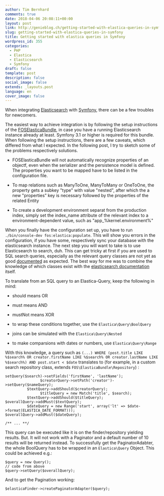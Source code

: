 ```yaml
---
author: Tim Bernhard
comments: true
date: 2018-04-06 20:08:11+00:00
layout: post
link: http://genieblog.ch/getting-started-with-elastica-queries-in-symfony/
slug: getting-started-with-elastica-queries-in-symfony
title: Getting started with elastica queries in Symfony
wordpress_id: 355
categories:
  - PHP
  - Elastica
  - Elasticsearch
  - Symfony
draft: false
template: post
description: false
social_image: false
extends: _layouts.post
language: en
cover_image: false
---
```


When integrating [Elasticsearch](https://www.elastic.co) with [Symfony](http://symfony.com), there can be a few troubles for newcomers.

The easiest way to achieve integration is by following the setup instructions of the [FOSElasticaBundle](https://github.com/FriendsOfSymfony/FOSElasticaBundle/blob/master/doc/index.md), in case you have a running Elasticsearch instance already at least.
Symfony 3.1 or higher is required for this bundle.
When following the setup instructions, there are a few caveats, which differed from what I expected.
In the following post, I try to sketch some of the problems respectively solutions.

  * FOSElasticaBundle will not automatically recognize properties of an objectf, even when the serializer and the persistence model is defined.
The properties you want to be mapped have to be listed in the configuration file.

  * To map relations such as ManyToOne, ManyToMany or OneToOne, the property gets a subkey "type" with value "nested", after which the a new "properties" key is necessary followed by the properties of the related Entity

  * To create a development environment separat from the production index, simply set the index_name attribute of the relevant index to a environment-dependent value, such as "app_%kernel.environment%"

When you finally have the configuration set up, you have to run `./bin/console-dev fos:elastica:populate`. This will show you errors in the configuration, if you have some, respectively sync your database with the elasticsearch instance.
The next step you will want to take is to use Elasticsearch to search, duh.
This can get tricky at first if you are used to SQL search queries, especially as the relevant query classes are not yet as good [documented](http://elastica.io/api/latest/) as expected.
The best way for me was to combine the knowledge of which classes exist with the [elasticsearch documentation](https://www.elastic.co/guide/en/elasticsearch/reference/current/index.html) itself.

To translate from an SQL query to an Elastica-Query, keep the following in mind:

  * should means OR

  * must means AND

  * mustNot means XOR

  * to wrap these conditions together, use the `Elastica\Query\BoolQuery`

  * joins can be simulated with the `Elastica\Query\Nested`

  * to make comparsions with dates or numbers, use `Elastica\Query\Range`

With this knowledge, a query such as `(...) WHERE (post.title LIKE %$search% OR creator.firstName LIKE %$search% OR creator.lastName LIKE %$search%) AND post.start < $date` translates to (for example, in a custom search repository class, extends `FOS\ElasticaBundle\Repository`) :

    
    setQuery($search)->setFields('firstName', 'lastName');
                    $creatorQuery->setPath('creator')->setQuery($nameQuery);
              $textQuery->addShould($creatorQuery);
                    $titleQuery = new Match('title', $search);
              $textQuery->addShould($titleQuery);
    $overallQuery->addMust($textQuery);
              $dateQuery = new Range('start', array('lt' => $date->format(ELASTICA_DATE_FORMAT)));
    $overallQuery->addMust($dateQuery);
    
    /** ... **/
    

This query can be executed like it is on the finder/repository yielding results.
But.
It will not work with a Paginator and a default number of 10 results will be returned instead.
To successfully get the PaginatorAdabter, the whole BoolQuery has to be wrapped in an `Elastica\Query` Object.
This could be achieved e.g.:

    
    $query = new Query();
    // code from above
    $query->setQuery($overallQuery);

And to get the Pagination working:

`$elasticaFinder->createPaginatorAdapter($query);`
